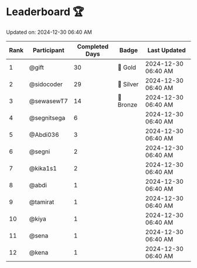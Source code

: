 # Leaderboard 🏆

Updated on: 2024-12-30 06:40 AM

| Rank | Participant       | Completed Days | Badge      | Last Updated         |
|------|-------------------|----------------|------------|----------------------|
| 1    | @gift             | 30             | 🏅 Gold     | 2024-12-30 06:40 AM |
| 2    | @sidocoder        | 29             | 🥈 Silver   | 2024-12-30 06:40 AM |
| 3    | @sewasewT7        | 14             | 🥉 Bronze   | 2024-12-30 06:40 AM |
| 4    | @segnitsega       | 6              |            | 2024-12-30 06:40 AM |
| 5    | @Abdi036          | 3              |            | 2024-12-30 06:40 AM |
| 6    | @segni            | 2              |            | 2024-12-30 06:40 AM |
| 7    | @kika1s1          | 2              |            | 2024-12-30 06:40 AM |
| 8    | @abdi             | 1              |            | 2024-12-30 06:40 AM |
| 9    | @tamirat          | 1              |            | 2024-12-30 06:40 AM |
| 10   | @kiya             | 1              |            | 2024-12-30 06:40 AM |
| 11   | @sena             | 1              |            | 2024-12-30 06:40 AM |
| 12   | @kena             | 1              |            | 2024-12-30 06:40 AM |
